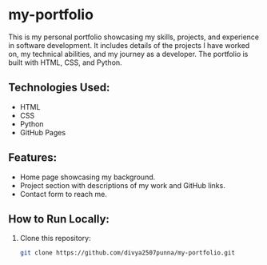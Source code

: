 # my-portfolio

This is my personal portfolio showcasing my skills, projects, and experience in software development. It includes details of the projects I have worked on, my technical abilities, and my journey as a developer. The portfolio is built with HTML, CSS, and Python.

## Technologies Used:
- HTML
- CSS
- Python
- GitHub Pages

## Features:
- Home page showcasing my background.
- Project section with descriptions of my work and GitHub links.
- Contact form to reach me.

## How to Run Locally:
1. Clone this repository:
   ```bash
   git clone https://github.com/divya2507punna/my-portfolio.git
